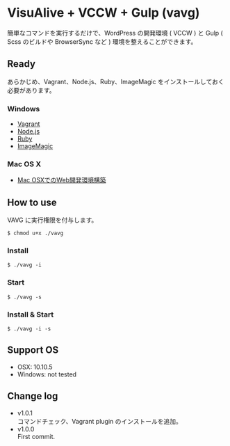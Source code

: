 VisuAlive + VCCW + Gulp (vavg)
=========================

簡単なコマンドを実行するだけで、WordPress の開発環境 ( VCCW ) と Gulp ( Scss のビルドや BrowserSync など ) 環境を整えることができます。

## Ready

あらかじめ、Vagrant、Node.js、Ruby、ImageMagic をインストールしておく必要があります。

### Windows

* [Vagrant](https://www.vagrantup.com/)
* [Node.js](http://nodejs.jp/)
* [Ruby](http://rubyinstaller.org/)
* [ImageMagic](http://www.imagemagick.org/script/binary-releases.php#windows)

### Mac OS X

* [Mac OSXでのWeb開発環境構築](http://designinglabo.com/1019/mac-os-x-web-development-environment.html)

## How to use

VAVG に実行権限を付与します。

```
$ chmod u+x ./vavg
```

### Install

```
$ ./vavg -i
```

### Start

```
$ ./vavg -s
```

### Install & Start

```
$ ./vavg -i -s
```

## Support OS

* OSX: 10.10.5
* Windows: not tested

## Change log
* v1.0.1  
コマンドチェック、Vagrant plugin のインストールを追加。
* v1.0.0  
First commit.
